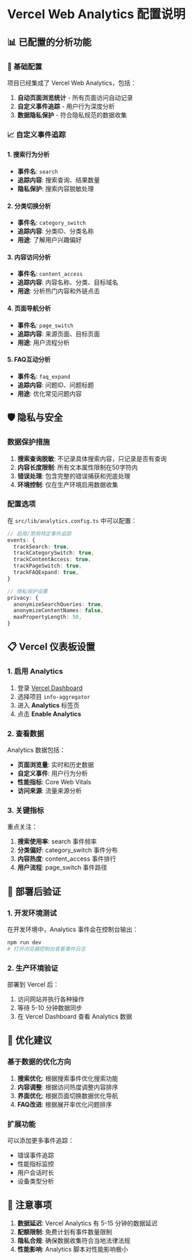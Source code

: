 # Vercel Web Analytics 配置说明

## 📊 已配置的分析功能

### 🔧 基础配置

项目已经集成了 Vercel Web Analytics，包括：

1. **自动页面浏览统计** - 所有页面访问自动记录
2. **自定义事件追踪** - 用户行为深度分析
3. **数据隐私保护** - 符合隐私规范的数据收集

### 📈 自定义事件追踪

#### 1. 搜索行为分析
- **事件名**: `search`
- **追踪内容**: 搜索查询、结果数量
- **隐私保护**: 搜索内容脱敏处理

#### 2. 分类切换分析
- **事件名**: `category_switch`
- **追踪内容**: 分类ID、分类名称
- **用途**: 了解用户兴趣偏好

#### 3. 内容访问分析
- **事件名**: `content_access`
- **追踪内容**: 内容名称、分类、目标域名
- **用途**: 分析热门内容和外链点击

#### 4. 页面导航分析
- **事件名**: `page_switch`
- **追踪内容**: 来源页面、目标页面
- **用途**: 用户流程分析

#### 5. FAQ互动分析
- **事件名**: `faq_expand`
- **追踪内容**: 问题ID、问题标题
- **用途**: 优化常见问题内容

## 🛡️ 隐私与安全

### 数据保护措施

1. **搜索查询脱敏**: 不记录具体搜索内容，只记录是否有查询
2. **内容长度限制**: 所有文本属性限制在50字符内
3. **错误处理**: 包含完整的错误捕获和兜底处理
4. **环境控制**: 仅在生产环境启用数据收集

### 配置选项

在 `src/lib/analytics.config.ts` 中可以配置：

```typescript
// 启用/禁用特定事件追踪
events: {
  trackSearch: true,
  trackCategorySwitch: true,
  trackContentAccess: true,
  trackPageSwitch: true,
  trackFAQExpand: true,
}

// 隐私保护设置
privacy: {
  anonymizeSearchQueries: true,
  anonymizeContentNames: false,
  maxPropertyLength: 50,
}
```

## 📋 Vercel 仪表板设置

### 1. 启用 Analytics

1. 登录 [Vercel Dashboard](https://vercel.com/dashboard)
2. 选择项目 `info-aggregator`
3. 进入 **Analytics** 标签页
4. 点击 **Enable Analytics**

### 2. 查看数据

Analytics 数据包括：

- **页面浏览量**: 实时和历史数据
- **自定义事件**: 用户行为分析
- **性能指标**: Core Web Vitals
- **访问来源**: 流量来源分析

### 3. 关键指标

重点关注：

1. **搜索使用率**: search 事件频率
2. **分类偏好**: category_switch 事件分布
3. **内容热度**: content_access 事件排行
4. **用户流程**: page_switch 事件路径

## 🔄 部署后验证

### 1. 开发环境测试

在开发环境中，Analytics 事件会在控制台输出：

```bash
npm run dev
# 打开浏览器控制台查看事件日志
```

### 2. 生产环境验证

部署到 Vercel 后：

1. 访问网站并执行各种操作
2. 等待 5-10 分钟数据同步
3. 在 Vercel Dashboard 查看 Analytics 数据

## 🚀 优化建议

### 基于数据的优化方向

1. **搜索优化**: 根据搜索事件优化搜索功能
2. **内容调整**: 根据访问热度调整内容排序
3. **界面优化**: 根据页面切换数据优化导航
4. **FAQ改进**: 根据展开率优化问题排序

### 扩展功能

可以添加更多事件追踪：

- 错误事件追踪
- 性能指标监控
- 用户会话时长
- 设备类型分析

## 📝 注意事项

1. **数据延迟**: Vercel Analytics 有 5-15 分钟的数据延迟
2. **配额限制**: 免费计划有事件数量限制
3. **隐私合规**: 确保数据收集符合当地法律法规
4. **性能影响**: Analytics 脚本对性能影响极小